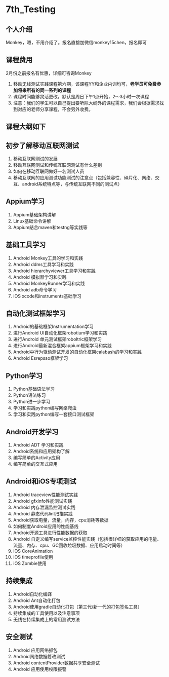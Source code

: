 # 7th_Testing

个人介绍
---
Monkey，嗯，不用介绍了。报名直接加微信monkey15chen，报名即可

课程费用
---
2月份之前报名有优惠，详细可咨询Monkey

1. 移动无线测试实践课程第六期，该课程YY和企业内训均可，**老学员可免费参加将来所有的同一系列的课程**
2. 课程时间能够灵活更改，默认是周日下午1点开始，2～3小时一次课程
3. 注意：我们的学生可以自己提出要听除大纲外的课程需求，我们会根据需求找到对应的老师分享课程，不会另外收费。



课程大纲如下
---

初步了解移动互联网测试
---
1. 移动互联网测试的发展
2. 移动互联网测试和传统互联网测试有什么差别
3. 如何在移动互联网做好一名测试人员
4. 移动互联网的应用测试功能测试的注意点（包括兼容性、碎片化、网络、交互、android系统特点等，与传统互联网不同的测试点）

Appium学习
---
1. Appium基础架构讲解
2. Linux基础命令讲解
3. Appium结合maven和testng等实践等

基础工具学习 
---
1. Android Monkey工具的学习和实践
2. Android ddms工具学习和实践
3. Android hierarchyviewer工具学习和实践
4. Android 模拟器学习和实践
5. Android MonkeyRunner学习和实践
6. Android adb命令学习
7. iOS xcode和instruments基础学习

自动化测试框架学习
---
1. Android的基础框架Instrumentation学习
2. 进行Android UI自动化框架robotium学习和实践
3. 进行Android 单元测试框架roboltric框架学习
4. 进行Android最新混合框架appium框架学习和实践
5. Android中行为驱动测试开发的自动化框架calabash的学习和实践
6. Android Esrepsso框架学习

Python学习
---
1. Python基础语法学习
2. Python语法练习
3. Python进一步学习
4. 学习和实践python编写网络爬虫
5. 学习和实践python编写一套接口测试框架

Android开发学习
---
1. Android ADT 学习和实践
2. Android系统和应用架构了解
3. 编写简单的Activity应用
4. 编写简单的交互式应用

Android和iOS专项测试
---
1. Android traceview性能测试实践
2. Android gfxinfo性能测试实践
3. Android 内存泄漏监控测试实践
4. Android 静态代码lint扫描实践
5. Android获取电量，流量，内存，cpu消耗等数据
6. 如何制度Android应用的性能基线
7. Android开源工具进行性能数据的获取
8. Android 自定义编写service监控性能实践（包括很详细的获取应用的电量、流量、内存、cpu、GC回收垃圾数据、应用启动时间等）
9. iOS CoreAnimation
10. iOS timeprofile使用
11. iOS Zombie使用

持续集成
---
1. Android自动化编译
2. Android Ant自动化打包
3. Android使用gradle自动化打包（第三代/新一代的打包签名工具）
4. 持续集成的工具使用以及注意事项
5. 无线在持续集成上的常用测试方法

安全测试
---
1. Android 应用网络抓包
2. Android网络数据篡改测试
3. Android contentProvider数据共享安全测试
4. Android 应用使用权限报警
